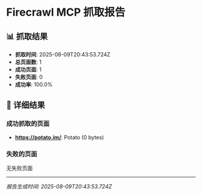 # Firecrawl MCP 抓取报告

## 📊 抓取结果

- **抓取时间**: 2025-08-09T20:43:53.724Z
- **总页面数**: 1
- **成功页面**: 1
- **失败页面**: 0
- **成功率**: 100.0%

## 📝 详细结果

### 成功抓取的页面
- **https://potato.im/**: Potato (0 bytes)

### 失败的页面
无失败页面

---
*报告生成时间: 2025-08-09T20:43:53.724Z*
